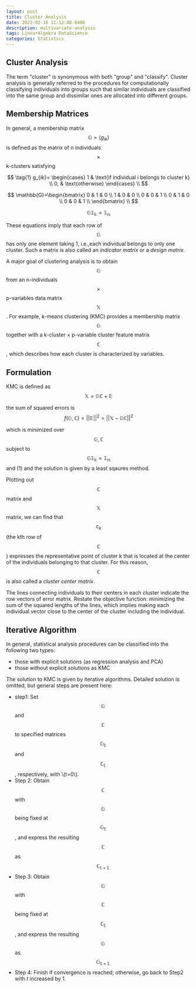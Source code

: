 ```yaml
---
layout: post
title: Cluster Analysis
date: 2023-02-16 11:12:00-0400
description: multivariate-analysis
tags: LinearAlgebra DataScience
categories: Statistics
---
```


## Cluster Analysis
The term "cluster" is synonymous with both "group" and "classify". Cluster analysis is generally referred to the procedures for computationally classifying individuals into groups such that similar individuals are classified into the same group and dissimilar ones are allocated into different groups.

## Membership Matrices
In general, a membership matrix $$\mathbb{G} = (g_{ik})$$ is defined as the matrix of n individuals $$\times$$ k-clusters satisfying

$$
\tag{1}
g_{ik}=
\begin{cases}
      1 & \text{if individual i belongs to cluster k} \\
      0, & \text{otherwise}
    \end{cases} \\
$$

$$
\mathbb{G}=\begin{bmatrix}
    0 & 1 & 0 \\
    1 & 0 & 0 \\
    0 & 0 & 1 \\
    0 & 1 & 0 \\
    0 & 0 & 1 \\
\end{bmatrix} \\
$$

$$
\tag{2}
\begin{equation}
\mathbb{G1_k}=\mathbb{1_n}
\end{equation}
$$

These equations imply that each row of $$\mathbb{G}$$ has only one element taking 1, i.e.,each individual belongs to only one cluster. Such a matrix is also called an *indicator matrix* or a *design matrix*.

A major goal of clustering analysis is to obtain $$\mathbb{G}$$ from an n-individuals $$\times$$ p-variables data matrix $$\mathbb{X}$$. For example, k-means clustering (KMC)  provides a membership matrix $$\mathbb{G}$$ together with a k-cluster $\times$ p-variable cluster feature matrix $$\mathbb{C}$$, which describes how each cluster is characterized by variables.

## Formulation
KMC is defined as
$$
\tag{3}
\mathbb{X=GC+E}
$$

the sum of squared errors is
$$
\tag{4}
f(\mathbb{G,C})=||\mathbb{E}||^2=||\mathbb{X-GC}||^2
$$

which is minimized over $$\mathbb{G, C}$$ subject to $$\mathbb{G1_k=1_n}$$ and (1) and the solution is given by a least sqaures method. 

Plotting out $$\mathbb{C}$$ matrix and $$\mathbb{X}$$ matrix, we can find that $$c_k$$ (the kth row of $$\mathbb{C}$$) expresses the representative point of cluster k that is located at the center of the individuals belonging to that cluster. For this reason, $$\mathbb{C}$$ is also called a *cluster center matrix*.

The lines connecting individuals to their centers in each cluster indicate the row vectors of error matrix. Restate the objective function: minimizing the sum of the squared lengths of the lines, which implies making each individual vector close to the center of the cluster including the individual.

## Iterative Algorithm
In general, statistical analysis procedures can be classified into the following two types:
-  those with explicit solutions (as regression analysis and PCA)
-  those without explicit solutions as KMC

The solution to KMC is given by iterative algorithms. Detailed solution is omitted, but general steps are present here:
- step1: Set $$\mathbb{G}$$ and $$\mathbb{C}$$ to specified matrices $$\mathbb{G_t}$$ and $$\mathbb{C_t}$$, respectively, with \\(t=0\\).
- Step 2: Obtain $$\mathbb{C}$$ with $$\mathbb{G}$$ being fixed at $$\mathbb{G_t}$$, and express the resulting $$\mathbb{C}$$ as $$\mathbb{C_{t+1}}$$
- Step 3: Obtain $$\mathbb{G}$$ with $$\mathbb{C}$$ being fixed at $$\mathbb{C_t}$$, and express the resulting $$\mathbb{G}$$ as $$\mathbb{G_{t+1}}$$
- Step 4: Finish if convergence is reached; otherwise, go back to Step2 with $t$ increased by 1.